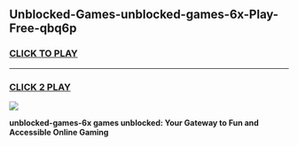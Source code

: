 
## Unblocked-Games-unblocked-games-6x-Play-Free-qbq6p
<h3>
<a href="https://premium76.site?title=unblocked-games-6x&ref=10A">CLICK TO PLAY</a></h3>
<hr>

<h3>
<a href="https://premium76.site?title=unblocked-games-6x&ref=10A">CLICK 2 PLAY</a>
  
</h3>

<a href="https://premium76.site?title=unblocked-games-6x&ref=10A"><img src="https://clearcache.store/games.png"></a>


**unblocked-games-6x games unblocked: Your Gateway to Fun and Accessible Online Gaming**
